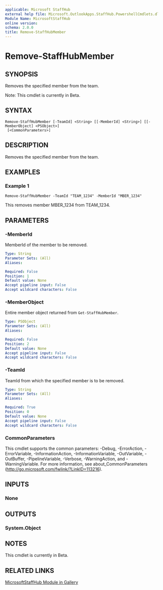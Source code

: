 ```yaml
---
applicable: Microsoft StaffHub
external help file: Microsoft.OutlookApps.StaffHub.PowershellCmdlets.dll-Help.xml
Module Name: MicrosoftStaffHub
online version:
schema: 2.0.0
title: Remove-StaffHubMember
---
```


# Remove-StaffHubMember

## SYNOPSIS
Removes the specified member from the team.

Note: This cmdlet is currently in Beta.

## SYNTAX

```
Remove-StaffHubMember [-TeamId] <String> [[-MemberId] <String>] [[-MemberObject] <PSObject>]
 [<CommonParameters>]
```

## DESCRIPTION
Removes the specified member from the team.

## EXAMPLES

### Example 1
```
Remove-StaffHubMember -TeamId "TEAM_1234" -MemberId "MBER_1234"
```

This removes member MBER_1234 from TEAM_1234.

## PARAMETERS

### -MemberId
MemberId of the member to be removed.

```yaml
Type: String
Parameter Sets: (All)
Aliases:

Required: False
Position: 1
Default value: None
Accept pipeline input: False
Accept wildcard characters: False
```

### -MemberObject
Entire member object returned from `Get-StaffHubMember`.

```yaml
Type: PSObject
Parameter Sets: (All)
Aliases:

Required: False
Position: 2
Default value: None
Accept pipeline input: False
Accept wildcard characters: False
```

### -TeamId
TeamId from which the specified member is to be removed.

```yaml
Type: String
Parameter Sets: (All)
Aliases:

Required: True
Position: 0
Default value: None
Accept pipeline input: False
Accept wildcard characters: False
```

### CommonParameters
This cmdlet supports the common parameters: -Debug, -ErrorAction, -ErrorVariable, -InformationAction, -InformationVariable, -OutVariable, -OutBuffer, -PipelineVariable, -Verbose, -WarningAction, and -WarningVariable. For more information, see about_CommonParameters (http://go.microsoft.com/fwlink/?LinkID=113216).

## INPUTS

### None

## OUTPUTS

### System.Object

## NOTES

This cmdlet is currently in Beta.

## RELATED LINKS

[MicrosoftStaffHub Module in Gallery](https://www.powershellgallery.com/packages/MicrosoftStaffHub/1.0.0-alpha)
